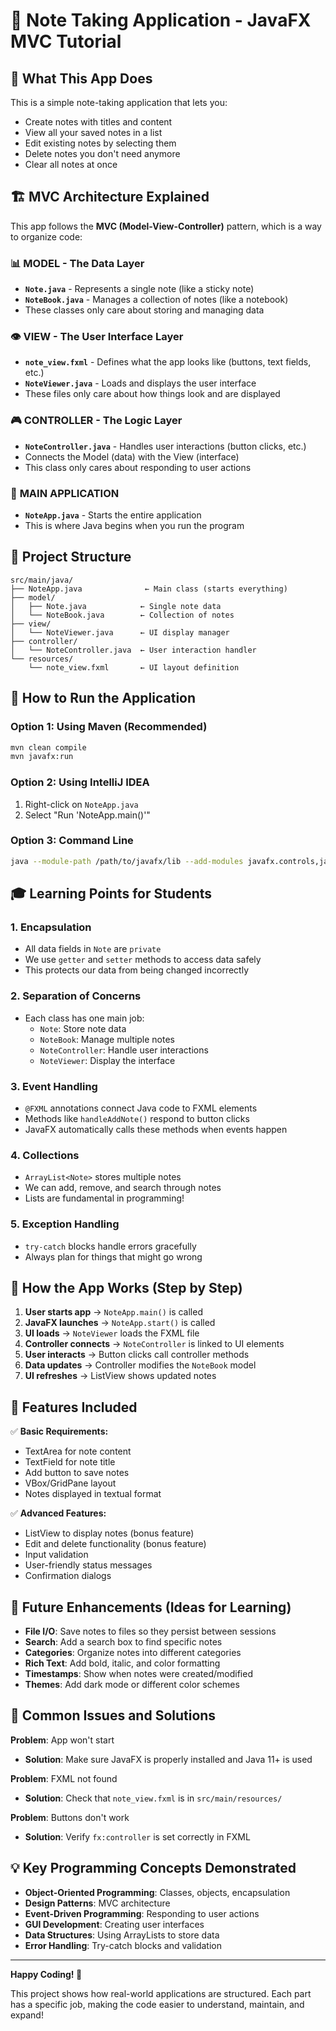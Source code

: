 # 📝 Note Taking Application - JavaFX MVC Tutorial

## 🎯 What This App Does
This is a simple note-taking application that lets you:
- Create notes with titles and content
- View all your saved notes in a list
- Edit existing notes by selecting them
- Delete notes you don't need anymore
- Clear all notes at once

## 🏗️ MVC Architecture Explained

This app follows the **MVC (Model-View-Controller)** pattern, which is a way to organize code:

### 📊 **MODEL** - The Data Layer
- **`Note.java`** - Represents a single note (like a sticky note)
- **`NoteBook.java`** - Manages a collection of notes (like a notebook)
- These classes only care about storing and managing data

### 👁️ **VIEW** - The User Interface Layer
- **`note_view.fxml`** - Defines what the app looks like (buttons, text fields, etc.)
- **`NoteViewer.java`** - Loads and displays the user interface
- These files only care about how things look and are displayed

### 🎮 **CONTROLLER** - The Logic Layer
- **`NoteController.java`** - Handles user interactions (button clicks, etc.)
- Connects the Model (data) with the View (interface)
- This class only cares about responding to user actions

### 🚀 **MAIN APPLICATION**
- **`NoteApp.java`** - Starts the entire application
- This is where Java begins when you run the program

## 📁 Project Structure
```
src/main/java/
├── NoteApp.java              ← Main class (starts everything)
├── model/
│   ├── Note.java            ← Single note data
│   └── NoteBook.java        ← Collection of notes
├── view/
│   └── NoteViewer.java      ← UI display manager
├── controller/
│   └── NoteController.java  ← User interaction handler
└── resources/
    └── note_view.fxml       ← UI layout definition
```

## 🔧 How to Run the Application

### Option 1: Using Maven (Recommended)
```bash
mvn clean compile
mvn javafx:run
```

### Option 2: Using IntelliJ IDEA
1. Right-click on `NoteApp.java`
2. Select "Run 'NoteApp.main()'"

### Option 3: Command Line
```bash
java --module-path /path/to/javafx/lib --add-modules javafx.controls,javafx.fxml NoteApp
```

## 🎓 Learning Points for Students

### 1. **Encapsulation**
- All data fields in `Note` are `private`
- We use `getter` and `setter` methods to access data safely
- This protects our data from being changed incorrectly

### 2. **Separation of Concerns**
- Each class has one main job:
  - `Note`: Store note data
  - `NoteBook`: Manage multiple notes
  - `NoteController`: Handle user interactions
  - `NoteViewer`: Display the interface

### 3. **Event Handling**
- `@FXML` annotations connect Java code to FXML elements
- Methods like `handleAddNote()` respond to button clicks
- JavaFX automatically calls these methods when events happen

### 4. **Collections**
- `ArrayList<Note>` stores multiple notes
- We can add, remove, and search through notes
- Lists are fundamental in programming!

### 5. **Exception Handling**
- `try-catch` blocks handle errors gracefully
- Always plan for things that might go wrong

## 🚀 How the App Works (Step by Step)

1. **User starts app** → `NoteApp.main()` is called
2. **JavaFX launches** → `NoteApp.start()` is called
3. **UI loads** → `NoteViewer` loads the FXML file
4. **Controller connects** → `NoteController` is linked to UI elements
5. **User interacts** → Button clicks call controller methods
6. **Data updates** → Controller modifies the `NoteBook` model
7. **UI refreshes** → ListView shows updated notes

## 🎨 Features Included

✅ **Basic Requirements:**
- TextArea for note content
- TextField for note title
- Add button to save notes
- VBox/GridPane layout
- Notes displayed in textual format

✅ **Advanced Features:**
- ListView to display notes (bonus feature)
- Edit and delete functionality (bonus feature)
- Input validation
- User-friendly status messages
- Confirmation dialogs

## 🔮 Future Enhancements (Ideas for Learning)

- **File I/O**: Save notes to files so they persist between sessions
- **Search**: Add a search box to find specific notes
- **Categories**: Organize notes into different categories
- **Rich Text**: Add bold, italic, and color formatting
- **Timestamps**: Show when notes were created/modified
- **Themes**: Add dark mode or different color schemes

## 🐛 Common Issues and Solutions

**Problem**: App won't start
- **Solution**: Make sure JavaFX is properly installed and Java 11+ is used

**Problem**: FXML not found
- **Solution**: Check that `note_view.fxml` is in `src/main/resources/`

**Problem**: Buttons don't work
- **Solution**: Verify `fx:controller` is set correctly in FXML

## 💡 Key Programming Concepts Demonstrated

- **Object-Oriented Programming**: Classes, objects, encapsulation
- **Design Patterns**: MVC architecture
- **Event-Driven Programming**: Responding to user actions
- **GUI Development**: Creating user interfaces
- **Data Structures**: Using ArrayLists to store data
- **Error Handling**: Try-catch blocks and validation

---

**Happy Coding! 🎉**

This project shows how real-world applications are structured. Each part has a specific job, making the code easier to understand, maintain, and expand!
